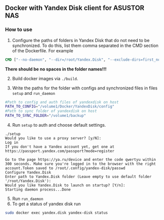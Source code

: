 ## Docker with Yandex Disk client for ASUSTOR NAS

### How to use
1. Configure the paths of folders in Yandex Disk that do not need to be synchronized. To do this, list them comma separated in the CMD section of the Dockerfile.
For example 

```Dockerfile
CMD ["--no-daemon", "--dir=/root/Yandex.Disk", "--exclude-dirs=first_not_sync_folder,second_not_sync_folder"]
```

**There should be no spaces in the folder names!!!**

2. Build docker images via ```./build```.

3. Write the paths for the folder with configs and synchronized files in files `setup` and `run_daemon`

```sh
#Path to config and auth files of yandexdisk on host
PATH_TO_CONFIG="/volume1/Docker/YandexDisk/config"
#Path to sync folder of yandexdisk on host
PATH_TO_SYNC_FOLDER="/volume1/backup"
```

4. Run `setup` to auth and choose default settings.
```
./setup
Would you like to use a proxy server? [y/N]: 
Log in
If you don't have a Yandex account yet, get one at https://passport.yandex.com/passport?mode=register

Go to the page https://ya.ru/device and enter the code qwertyu within 300 seconds. Make sure you're logged in to the browser with the right account.Token saved to /root/.config/yandex-disk/passwd
Configure Yandex.Disk
Enter path to Yandex.Disk folder (Leave empty to use default folder '/root/Yandex.Disk'):
Would you like Yandex.Disk to launch on startup? [Y/n]:
Starting daemon process...Done
```

5. Run `run_daemon`
6. To get a status of yandex disk run
```sh
sudo docker exec yandex.disk yandex-disk status
```
 